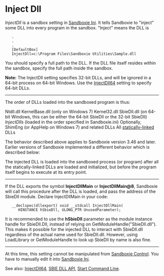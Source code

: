 # Inject Dll


_InjectDll_ is a sandbox setting in [Sandboxie Ini](SandboxieIni.md). It tells Sandboxie to "inject" some DLL into every program in the sandbox. "Inject" means the DLL is
```
   .
   .
   .
   [DefaultBox]
   InjectDll=c:\Program Files\Sandboxie Utilities\Sample.dll
```

You should specify a full path to the DLL. If the DLL file itself resides within the sandbox, specify the full path inside the sandbox.

**Note:** The InjectDll setting specifies 32-bit DLLs, and will be ignored in a 64-bit process on 64-bit Windows. Use the [InjectDll64](InjectDll64.md) setting to specify 64-bit DLLs.

* * *

The order of DLLs loaded into the sandboxed program is thus:

Ntdll.dll
KernelBase.dll (only on Windows 7)
Kernel32.dll
SbieDll.dll (on 64-bit Windows, this can be either the 64-bit SbieDll or the 32-bit SbieDll)
_InjectDlls_ (loaded in the order specified in Sandboxie.ini)
Optionally, ShimEng (or AppHelp on Windows 7) and related DLLs
All [statically-linked](https://msdn.microsoft.com/en-us/library/ms684184(VS.85).aspx) DLLs

The behavior described above applies to Sandboxie version 3.46 and later. Earlier versions of Sandboxie implemented a different behavior which is described below:

The injected DLL is loaded into the sandboxed process (or program) after all the statically-linked DLLs are loaded and initialized, but before the program itself begins to execute at its entry point.

* * *

If the DLL exports the symbol **InjectDllMain** or **InjectDllMain@8**, Sandboxie will call this procedure after the DLL is loaded, and pass the address of the SbieDll module. Declare InjectDllMain in your code:
```
   __declspec(dllexport) void __stdcall InjectDllMain(
      HINSTANCE hSbieDll, ULONG_PTR UnusedParameter);
```

It is recommended to use the **hSbieDll** parameter as the module instance handle for SbieDll.Dll, instead of relying on GetModuleHandle("SbieDll.dll"). This makes it possible for the injected DLL to interact with SbieDll.dll regardless of the actual name used for SbieDll.dll. However, using LoadLibrary or GetModuleHandle to look up SbieDll by name is also fine.

* * *

At this time, this setting cannot be manipulated from [Sandboxie Control](SandboxieControl.md). You have to manually edit it into [Sandboxie Ini](SandboxieIni.md).

See also: [InjectDll64](InjectDll64.md), [SBIE DLL API](SBIEDLLAPI.md), [Start Command Line](StartCommandLine.md).
